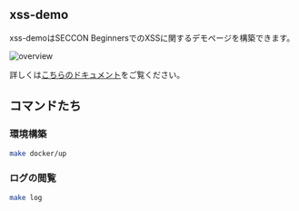 ## xss-demo
xss-demoはSECCON BeginnersでのXSSに関するデモページを構築できます。

![overview](./assets/overview.png)

詳しくは[こちらのドキュメント](./docs/README.md)をご覧ください。

## コマンドたち
### 環境構築
```bash
make docker/up
```

### ログの閲覧
```bash
make log
```
